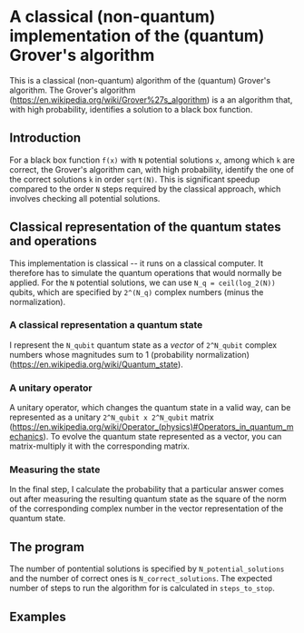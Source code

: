 # A classical (non-quantum) implementation of the (quantum) Grover's algorithm

This is a classical (non-quantum) algorithm of the (quantum) Grover's algorithm. The Grover's algorithm (https://en.wikipedia.org/wiki/Grover%27s_algorithm) is a an algorithm that, with high probability, identifies a solution to a black box function.

## Introduction
For a black box function `f(x)` with `N` potential solutions `x`, among which `k` are correct, the Grover's algorithm can, with high probability, identify the one of the correct solutions `k` in order `sqrt(N)`. This is significant speedup compared to the order `N` steps required by the classical approach, which involves checking all potential solutions.

## Classical representation of the quantum states and operations
This implementation is classical -- it runs on a classical computer. It therefore has to simulate the quantum operations that would normally be applied. For the `N` potential solutions, we can use `N_q = ceil(log_2(N))` qubits, which are specified by `2^(N_q)` complex numbers (minus the normalization).

### A classical representation a quantum state
I represent the `N_qubit` quantum state as a *vector* of `2^N_qubit` complex numbers whose magnitudes sum to 1 (probability normalization) (https://en.wikipedia.org/wiki/Quantum_state).

### A unitary operator
A unitary operator, which changes the quantum state in a valid way, can be represented as a unitary `2^N_qubit x 2^N_qubit` matrix (https://en.wikipedia.org/wiki/Operator_(physics)#Operators_in_quantum_mechanics). To evolve the quantum state represented as a vector, you can matrix-multiply it with the corresponding matrix.

### Measuring the state
In the final step, I calculate the probability that a particular answer comes out after measuring the resulting quantum state as the square of the norm of the corresponding complex number in the vector representation of the quantum state.

## The program
The number of pontential solutions is specified by `N_potential_solutions` and the number of correct ones is `N_correct_solutions`. The expected number of steps to run the algorithm for is calculated in `steps_to_stop`.  

## Examples





